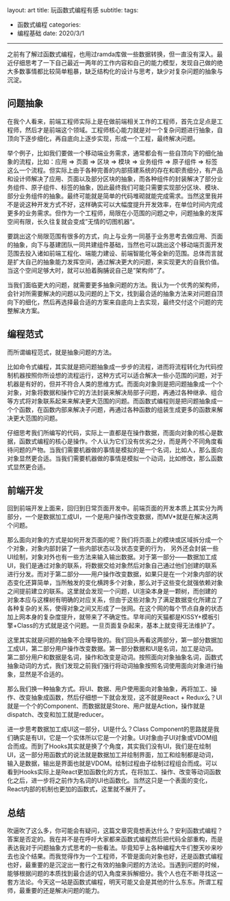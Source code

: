 layout: art
title: 玩函数式编程有感
subtitle: 
tags: 
- 函数式编程
categories: 
- 编程基础
date: 2020/3/1
---

之前有了解过函数式编程，也用过ramda库做一些数据转换，但一直没有深入。最近仔细思考了一下自己最近一两年的工作内容和自己的能力模型，发现自己做的绝大多数事情都比较简单粗暴，缺乏结构化的设计与思考，缺少对复杂问题的抽象与沉淀。

<!-- more -->

## 问题抽象

在我个人看来，前端工程师实际上是在做前端相关工作的工程师，首先立足点是工程师，然后才是前端这个领域。工程师核心能力就是对一个复杂问题进行抽象，自顶向下逐步细化，再自底向上逐步实现，形成一个工程，最终解决问题。

举个例子，比如我们要做一个移动端业务需求，通常都会有一些自顶向下的细化抽象的流程，比如：应用 => 页面 => 区块 => 模块 => 业务组件 => 原子组件 => 标签 这么一个流程。但实际上由于各种完善的内部搭建系统的存在和职责细分，有产品和设计师解决了应用、页面以及部分区块的抽象，而各种组件的封装解决了部分业务组件、原子组件、标签的抽象，因此最终我们可能只需要实现部分区块、模块、部分业务组件的抽象。最终可能就是简单的代码堆砌就能完成需求。当然这里我并不是说这种开发方式不好，这样确实可以大幅度提升开发效率，在单位时间内完成更多的业务需求。但作为一个工程师，局限在小范围的问题之中，问题抽象的发挥空间有限，长久往复就会变成”无情的切图机器“。

要跳出这个局限范围有很多的方式，向上与业务一同基于业务思考去做应用、页面的抽象，向下与基建团队一同共建组件基础，当然也可以跳出这个移动端页面开发范围去投入诸如前端工程化、端能力建设、前端智能化等全新的范围。总体而言就是扩大自己的抽象能力发挥空间，通过解决更大的问题，来实现更大的自我价值。当这个空间足够大时，就可以拍着胸脯说自己是”架构师“了。

当我们面临更大的问题，就需要更多抽象问题的方法。我认为一个优秀的架构师，会针对所需要解决的问题以及问题的上下文，找到最合适的抽象方法来对问题自顶向下的细化，然后再选择最合适的方案来自底向上去实现，最终交付这个问题的完整解决方案。

## 编程范式

而所谓编程范式，就是抽象问题的方法。

比如命令式编程，其实就是把问题抽象成一步步的流程，进而将流程转化为代码控制机器按照你所设想的流程运行，这种方式可以适合解决一些小范围的问题，对于机器是有好的，但并不符合人类的思维方式。而面向对象则是把问题抽象成一个个对象，对象将数据和操作它的方法封装来解决局部子问题，再通过各种继承、组合等方式将对象联系起来来解决更大范围的问题。而函数式编程则是把问题抽象成一个个函数，在函数内部来解决子问题，再通过各种函数的组装生成更多的函数来解决更大范围的问题。

仔细思考我们所编写的代码，实际上一直都是在操作数据，而面向对象的核心是数据，函数式编程的核心是操作。个人认为它们没有优劣之分，而是两个不同角度看待问题的产物。当我们需要机器做的事情是模拟的是一个名词，比如人，那么面向对象显然更合适。当我们需要机器做的事情是模拟一个动词，比如修改，那么函数式显然更合适。

## 前端开发

回到前端开发上面来，回归到日常页面开发中。前端页面的开发本质上其实分为两部分，一个是数据加工成UI，一个是用户操作改变数据，而MV*就是在解决这两个问题。

那么面向对象的方式是如何开发页面的呢？我们将页面上的模块或区域拆分成一个个对象，对象内部封装了一些内部状态以及状态变更的行为， 另外还会封装一些UI绘制，对象对外也有一些方法来输入输出数据。对于第一部分——数据加工成UI，我们是通过对象的联系，将数据交给对象然后对象自己通过他们创建的联系进行分发。而对于第二部分——用户操作改变数据，如果只是在一个对象内部的状态变化还算简单，当所触发的变化横跨多个对象，那么对于这些变化就强依赖对象之间提前建立的联系。这里就会发现一个问题，UI渲染本身是一颗树，而创建的对象本应与这棵树有明确的对应关系，但由于这些对象为了满足数据变化所建立了各种复杂的关系，使得对象之间又形成了一张网。在这个网的每个节点自身的状态加上网本身的复杂度提升，就带来了不确定性。早年间的天猫都是KISSY+模板引擎+Class的方式就是这个问题。一旦页面复杂起来，基本上就变得无法维护了。

这里其实就是问题的抽象不合理导致的。我们回头再看这两部分，第一部分数据加工成UI，第二部分用户操作改变数据。第一部分数据和UI是名词，加工是动词。第二部分用户和数据是名词，操作和改变是动词。按照面向对象抽象名词，函数式抽象动词的方式，我们发现之前我们强行将动词抽象按照名词使用面向对象进行抽象，显然是不合适的。

那么我们换一种抽象方式。将UI、数据、用户使用面向对象抽象，再将加工、操作、改变抽象成函数，然后仔细想一下就会发现，这不就是React + Redux么？UI就是一个个的Component、而数据就是Store、用户就是Action，操作就是dispatch、改变和加工就是reducer。

进一步思考数据加工成UI这一部分，UI是什么？Class Component的思路就是我们确实是有UI，它是一个实体所以它是一个对象。UI对象由子UI对象或VDOM组合而成。而到了Hooks其实就是换了个角度，其实我们没有UI，我们是在绘制UI，这一部分用函数式的说法就是数据加工并绘制界面，加工和绘制都是动词，输入是数据，输出是界面也就是VDOM。绘制过程由子绘制过程组合而成。可以看到Hooks实际上是React更加函数化的方式，在将加工、操作、改变等动词函数化之后，进一步将之前作为名词的UI也函数化。当然这只是一个表面的变化，React内部的机制也更加的函数式，这里就不展开了。

## 总结

吹逼吹了这么多，你可能会有疑问，这篇文章究竟想表达什么？安利函数式编程？答案是否定的。我在并不是在呼吁大家都来函数式编程然后把代码全部重构，而是表达我对于问题抽象方式思考的一些看法。毕竟知乎上各种编程大牛们整天吵来吵去也没个结果。而我觉得作为一个工程师，不管是面向对象也好，还是函数式编程也好，最重要的是沉淀出一套行之有效的抽象问题的方法论。当遇到问题的时候，能够根据问题的本质找到最合适的切入角度来拆解细分。我个人也在不断寻找这一套方法论。今天这一站是函数式编程，明天可能又会是其他的什么东东。所谓工程师，最重要的还是解决问题的能力。